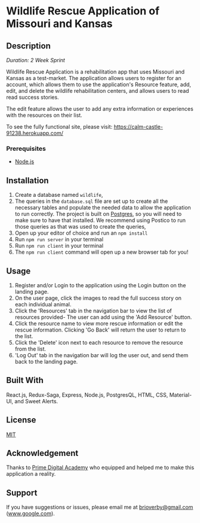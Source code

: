 # Wildlife Rescue Application of Missouri and Kansas

## Description
_Duration: 2 Week Sprint_

Wildlife Rescue Application is a rehabilitation app that uses Missouri and Kansas as a test-market. The application allows users to register for an account, which allows them to use the application's Resource feature, add, edit, and delete the wildlife rehabilitation centers, and allows users to read read success stories.

The edit feature allows the user to add any extra information or experiences with the resources on their list.

To see the fully functional site, please visit: https://calm-castle-91238.herokuapp.com/

### Prerequisites
- [Node.js](https://nodejs.org/en/)

## Installation
1. Create a database named `wildlife`,
2. The queries in the `database.sql` file are set up to create all the necessary tables and populate the needed data to allow the application to run correctly. The project is built on [Postgres](https://www.postgresql.org/download/), so you will need to make sure to have that installed. We recommend using Postico to run those queries as that was used to create the queries, 
3. Open up your editor of choice and run an `npm install`
4. Run `npm run server` in your terminal
5. Run `npm run client` in your terminal
6. The `npm run client` command will open up a new browser tab for you!

## Usage
1. Register and/or Login to the application using the Login button on the landing page.
2. On the user page, click the images to read the full success story on each individual animal.
3. Click the 'Resources' tab in the navigation bar to view the list of resources provided- The user can add using the 'Add Resource' button.
4. Click the resource name to view more rescue information or edit the rescue information. Clicking 'Go Back' will return the user to return to the list.
5. Click the 'Delete' icon next to each resource to remove the resource from the list.
6. 'Log Out' tab in the navigation bar will log the user out, and send them back to the landing page.


## Built With
React.js,
Redux-Saga,
Express,
Node.js,
PostgresQL,
HTML,
CSS,
Material-UI,
and Sweet Alerts.

## License
[MIT](https://choosealicense.com/licenses/mit/)

## Acknowledgement
Thanks to [Prime Digital Academy](www.primeacademy.io) who equipped and helped me to make this application a reality.

## Support
If you have suggestions or issues, please email me at brioverby@gmail.com (www.google.com).
